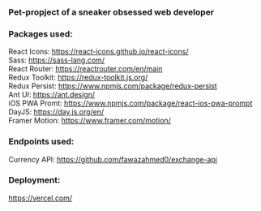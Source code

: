 ### Pet-propject of a sneaker obsessed web developer

### Packages used:
React Icons: https://react-icons.github.io/react-icons/
<br/>Sass: https://sass-lang.com/
<br/>React Router: https://reactrouter.com/en/main
<br/>Redux Toolkit: https://redux-toolkit.js.org/
<br/>Redux Persist: https://www.npmjs.com/package/redux-persist
<br/>Ant UI: https://ant.design/
<br/>iOS PWA Promt: https://www.npmjs.com/package/react-ios-pwa-prompt
<br/>DayJS: https://day.js.org/en/
<br/>Framer Motion: https://www.framer.com/motion/

### Endpoints used:
Currency API: https://github.com/fawazahmed0/exchange-api

### Deployment:
https://vercel.com/
